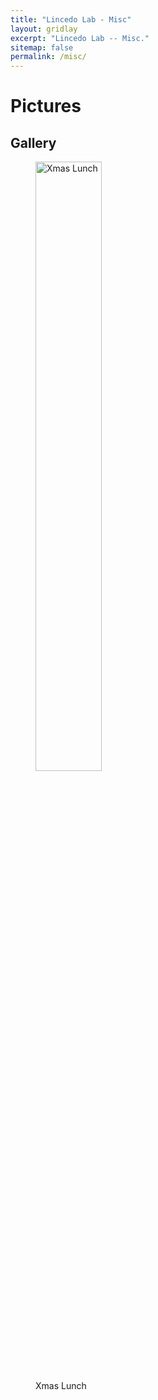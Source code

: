 ```yaml
---
title: "Lincedo Lab - Misc"
layout: gridlay
excerpt: "Lincedo Lab -- Misc."
sitemap: false
permalink: /misc/
---
```


# Pictures

## Gallery
<figure>
<img src="{{ site.url }}{{ site.baseurl }}/images/respic/xmas-lunch.jpeg" alt="Xmas Lunch" width="50%" height="50%" title="Xmas Lunch"/>
<figcaption>Xmas Lunch</figcaption>
</figure><br />

<!-- <figure>
<img src="{{ site.url }}{{ site.baseurl }}/images/respic/The-Silver-Darling-Aberdeen-20180530.JPG" alt="The Silver Darling at Aberdeen" width="50%" height="50%" title="The Silver Darling at Aberdeen"/>
<figcaption>The Silver Darling at Aberdeen</figcaption>
</figure><br /> -->